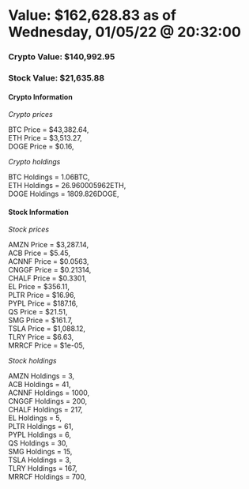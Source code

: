 # Value: $162,628.83 as of Wednesday, 01/05/22 @ 20:32:00 

### Crypto Value: $140,992.95

### Stock Value: $21,635.88

#### Crypto Information 
*Crypto prices* 

BTC Price = $43,382.64,  
ETH Price = $3,513.27,  
DOGE Price = $0.16,  


*Crypto holdings* 

BTC Holdings = 1.06BTC,  
ETH Holdings = 26.960005962ETH,  
DOGE Holdings = 1809.826DOGE,  


#### Stock Information 

*Stock prices* 

AMZN Price = $3,287.14,  
ACB Price = $5.45,  
ACNNF Price = $0.0563,  
CNGGF Price = $0.21314,  
CHALF Price = $0.3301,  
EL Price = $356.11,  
PLTR Price = $16.96,  
PYPL Price = $187.16,  
QS Price = $21.51,  
SMG Price = $161.7,  
TSLA Price = $1,088.12,  
TLRY Price = $6.63,  
MRRCF Price = $1e-05,  


*Stock holdings* 

AMZN Holdings = 3,  
ACB Holdings = 41,  
ACNNF Holdings = 1000,  
CNGGF Holdings = 200,  
CHALF Holdings = 217,  
EL Holdings = 5,  
PLTR Holdings = 61,  
PYPL Holdings = 6,  
QS Holdings = 30,  
SMG Holdings = 15,  
TSLA Holdings = 3,  
TLRY Holdings = 167,  
MRRCF Holdings = 700,  


